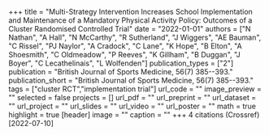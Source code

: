 +++
title = "Multi-Strategy Intervention Increases School Implementation and Maintenance of a Mandatory Physical Activity Policy: Outcomes of a Cluster Randomised Controlled Trial"
date = "2022-01-01"
authors = ["N Nathan", "A Hall", "N McCarthy", "R Sutherland", "J Wiggers", "AE Bauman", "C Rissel", "PJ Naylor", "A Cradock", "C Lane", "K Hope", "B Elton", "A Shoesmith", "C Oldmeadow", "P Reeves", "K Gillham", "B Duggan", "J Boyer", "C Lecathelinais", "L Wolfenden"]
publication_types = ["2"]
publication = "British Journal of Sports Medicine, 56(7) 385--393."
publication_short = "British Journal of Sports Medicine, 56(7) 385--393."
tags = ["cluster RCT","implementation trial"]
url_code = ""
image_preview = ""
selected = false
projects = []
url_pdf = ""
url_preprint = ""
url_dataset = ""
url_project = ""
url_slides = ""
url_video = ""
url_poster = ""
math = true
highlight = true
[header]
image = ""
caption = ""
+++
4 citations (Crossref) [2022-07-10]
